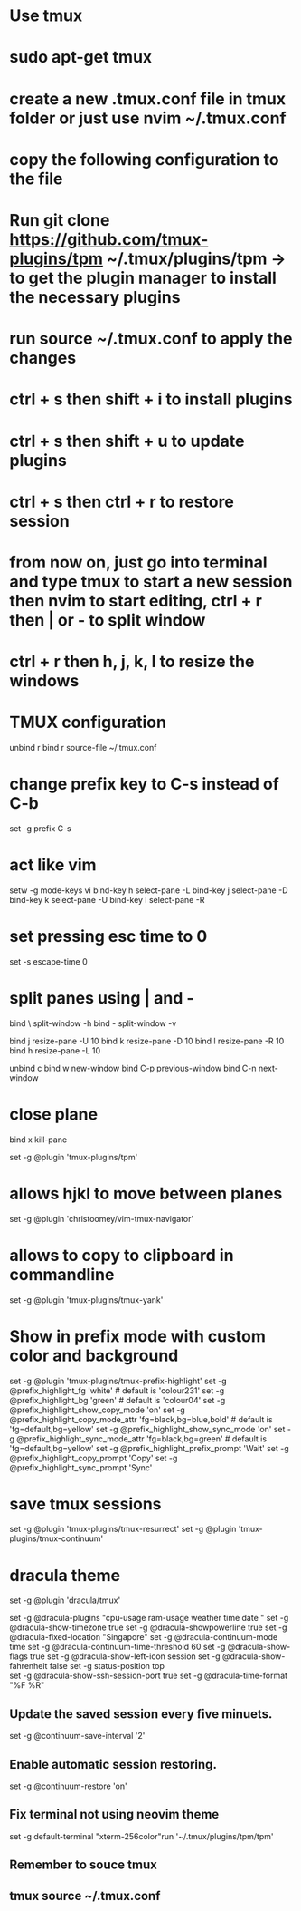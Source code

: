 # Use tmux
# sudo apt-get tmux
# create a new .tmux.conf file in tmux folder or just use nvim ~/.tmux.conf
# copy the following configuration to the file
# Run git clone https://github.com/tmux-plugins/tpm ~/.tmux/plugins/tpm -> to get the plugin manager to install the necessary plugins
# run source ~/.tmux.conf to apply the changes
# ctrl + s then shift + i to install plugins
# ctrl + s then shift + u to update plugins
# ctrl + s then ctrl + r to restore session
# from now on, just go into terminal and type tmux to start a new session then nvim to start editing, ctrl + r then | or - to split window
# ctrl + r then h, j, k, l to resize the windows




# TMUX configuration

unbind r
bind r source-file ~/.tmux.conf

# change prefix key to C-s instead of C-b
set -g prefix C-s

# act like vim
setw -g mode-keys vi
bind-key h select-pane -L
bind-key j select-pane -D
bind-key k select-pane -U
bind-key l select-pane -R
# set pressing esc time to 0
set -s escape-time 0

# split panes using | and -
bind \ split-window -h
bind - split-window -v



bind j resize-pane -U 10
bind k resize-pane -D 10
bind l resize-pane -R 10
bind h resize-pane -L 10


unbind c
bind w new-window
bind C-p previous-window
bind C-n next-window

# close plane
bind x kill-pane


set -g @plugin 'tmux-plugins/tpm'
# allows hjkl to move between planes
set -g @plugin 'christoomey/vim-tmux-navigator'
# allows to copy to clipboard in commandline
set -g @plugin 'tmux-plugins/tmux-yank'
# Show in prefix mode with custom color and background
set -g @plugin 'tmux-plugins/tmux-prefix-highlight'
set -g @prefix_highlight_fg 'white' # default is 'colour231'
set -g @prefix_highlight_bg 'green'  # default is 'colour04'
set -g @prefix_highlight_show_copy_mode 'on'
set -g @prefix_highlight_copy_mode_attr 'fg=black,bg=blue,bold' # default is 'fg=default,bg=yellow'
set -g @prefix_highlight_show_sync_mode 'on'
set -g @prefix_highlight_sync_mode_attr 'fg=black,bg=green' # default is 'fg=default,bg=yellow'
set -g @prefix_highlight_prefix_prompt 'Wait'
set -g @prefix_highlight_copy_prompt 'Copy'
set -g @prefix_highlight_sync_prompt 'Sync'


# save tmux sessions
set -g @plugin 'tmux-plugins/tmux-resurrect'
set -g @plugin 'tmux-plugins/tmux-continuum'
# dracula theme
set -g @plugin 'dracula/tmux'

set -g @dracula-plugins "cpu-usage ram-usage weather time date "
set -g @dracula-show-timezone true
set -g @dracula-showpowerline true
set -g @dracula-fixed-location "Singapore"
set -g @dracula-continuum-mode time
set -g @dracula-continuum-time-threshold 60
set -g @dracula-show-flags true
set -g @dracula-show-left-icon session
set -g @dracula-show-fahrenheit false
set -g status-position top  
set -g @dracula-show-ssh-session-port true
set -g @dracula-time-format "%F %R"

## Update the saved session every five minuets.
set -g @continuum-save-interval '2'

## Enable automatic session restoring.
set -g @continuum-restore 'on'

## Fix terminal not using neovim theme
set -g default-terminal "xterm-256color"run '~/.tmux/plugins/tpm/tpm'

## Remember to souce tmux
## tmux source ~/.tmux.conf

